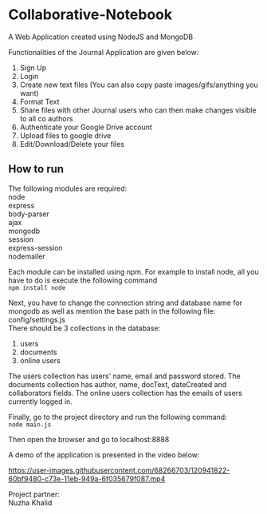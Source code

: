 # Collaborative-Notebook
A Web Application created using NodeJS and MongoDB


Functionalities of the Journal Application are given below: 

1. Sign Up
2. Login
3. Create new text files (You can also copy paste images/gifs/anything you want)
4. Format Text
5. Share files with other Journal users who can then make changes visible to all co authors
6. Authenticate your Google Drive account
7. Upload files to google drive
8. Edit/Download/Delete your files 

## How to run 

The following modules are required: \
node \
express \
body-parser \
ajax \
mongodb \
session \
express-session \
nodemailer 

Each module can be installed using npm. For example to install node, all you have to do is execute the following command \
`npm install node`

Next, you have to change the connection string and database name for mongodb as well as mention the base path in the following file: \
config/settings.js \
There should be 3 collections in the database:
1) users 
2) documents 
3) online users 

The users collection has users' name, email and password stored. The documents collection has author, name, docText, dateCreated and collaborators fields.
The online users collection has the emails of users currently logged in. 


Finally, go to the project directory and run the following command: \
`node main.js`

Then open the browser and go to localhost:8888

A demo of the application is presented in the video below:


https://user-images.githubusercontent.com/68266703/120941822-60bf9480-c73e-11eb-949a-6f035679f087.mp4



Project partner: \
Nuzha Khalid
